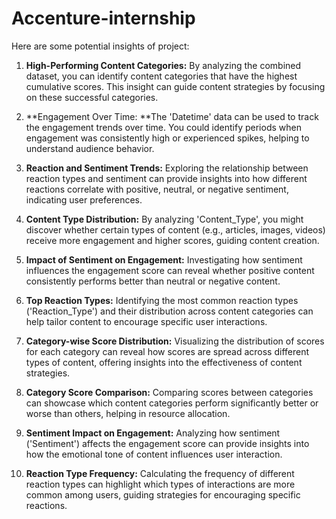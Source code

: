# Accenture-internship
Here are some potential insights of project:

1. **High-Performing Content Categories:** By analyzing the combined dataset, you can identify content categories that have the highest cumulative scores. This insight can guide content strategies by focusing on these successful categories.

2. **Engagement Over Time: **The 'Datetime' data can be used to track the engagement trends over time. You could identify periods when engagement was consistently high or experienced spikes, helping to understand audience behavior.

3. **Reaction and Sentiment Trends:** Exploring the relationship between reaction types and sentiment can provide insights into how different reactions correlate with positive, neutral, or negative sentiment, indicating user preferences.

4. **Content Type Distribution:** By analyzing 'Content_Type', you might discover whether certain types of content (e.g., articles, images, videos) receive more engagement and higher scores, guiding content creation.

5. **Impact of Sentiment on Engagement:** Investigating how sentiment influences the engagement score can reveal whether positive content consistently performs better than neutral or negative content.

6. **Top Reaction Types:** Identifying the most common reaction types ('Reaction_Type') and their distribution across content categories can help tailor content to encourage specific user interactions.

7. **Category-wise Score Distribution:** Visualizing the distribution of scores for each category can reveal how scores are spread across different types of content, offering insights into the effectiveness of content strategies.

8. **Category Score Comparison:** Comparing scores between categories can showcase which content categories perform significantly better or worse than others, helping in resource allocation.

9. **Sentiment Impact on Engagement:** Analyzing how sentiment ('Sentiment') affects the engagement score can provide insights into how the emotional tone of content influences user interaction.

10. **Reaction Type Frequency:** Calculating the frequency of different reaction types can highlight which types of interactions are more common among users, guiding strategies for encouraging specific reactions.


